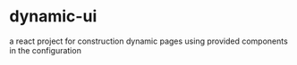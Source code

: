 # dynamic-ui
a react project for construction dynamic pages using provided components in the configuration
